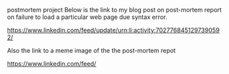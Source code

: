 postmortem project
Below is the link to my blog post on post-mortem report on failure to load a particular web page due syntax error.

https://www.linkedin.com/feed/update/urn:li:activity:7027768451297390592/

Also the link to a meme image of the the post-mortem repot

https://www.linkedin.com/feed/ 
